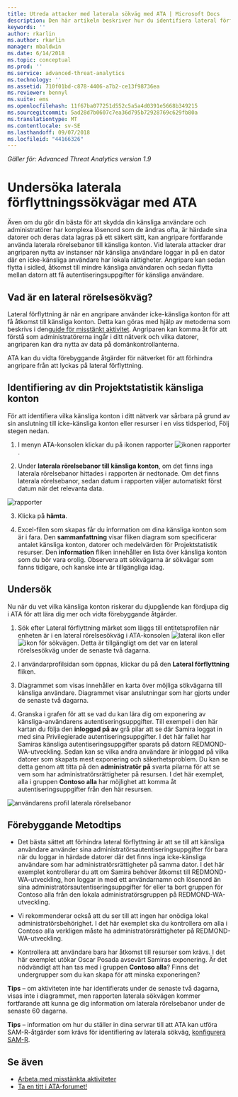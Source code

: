 ```yaml
---
title: Utreda attacker med laterala sökväg med ATA | Microsoft Docs
description: Den här artikeln beskriver hur du identifiera lateral förflyttning sökväg attacker med Advanced Threat Analytics (ATA).
keywords: ''
author: rkarlin
ms.author: rkarlin
manager: mbaldwin
ms.date: 6/14/2018
ms.topic: conceptual
ms.prod: ''
ms.service: advanced-threat-analytics
ms.technology: ''
ms.assetid: 710f01bd-c878-4406-a7b2-ce13f98736ea
ms.reviewer: bennyl
ms.suite: ems
ms.openlocfilehash: 11f67ba077251d552c5a5a4d0391e5668b349215
ms.sourcegitcommit: 5ad28d7b0607c7ea36d795b72928769c629fb80a
ms.translationtype: MT
ms.contentlocale: sv-SE
ms.lasthandoff: 09/07/2018
ms.locfileid: "44166326"
---
```

*Gäller för: Advanced Threat Analytics version 1.9*

# <a name="investigating-lateral-movement-paths-with-ata"></a>Undersöka laterala förflyttningssökvägar med ATA

Även om du gör din bästa för att skydda din känsliga användare och administratörer har komplexa lösenord som de ändras ofta, är härdade sina datorer och deras data lagras på ett säkert sätt, kan angripare fortfarande använda laterala rörelsebanor till känsliga konton. Vid laterala attacker drar angriparen nytta av instanser när känsliga användare loggar in på en dator där en icke-känsliga användare har lokala rättigheter. Angripare kan sedan flytta i sidled, åtkomst till mindre känsliga användaren och sedan flytta mellan datorn att få autentiseringsuppgifter för känsliga användare. 

## <a name="what-is-a-lateral-movement-path"></a>Vad är en lateral rörelsesökväg?

Lateral förflyttning är när en angripare använder icke-känsliga konton för att få åtkomst till känsliga konton. Detta kan göras med hjälp av metoderna som beskrivs i den[guide för misstänkt aktivitet](suspicious-activity-guide.md). Angriparen kan komma åt för att förstå som administratörerna ingår i ditt nätverk och vilka datorer, angriparen kan dra nytta av data på domänkontrollanterna. 

ATA kan du vidta förebyggande åtgärder för nätverket för att förhindra angripare från att lyckas på lateral förflyttning.

## <a name="discovery-your-at-risk-sensitive-accounts"></a>Identifiering av din Projektstatistik känsliga konton

För att identifiera vilka känsliga konton i ditt nätverk var sårbara på grund av sin anslutning till icke-känsliga konton eller resurser i en viss tidsperiod, Följ stegen nedan. 

1. I menyn ATA-konsolen klickar du på ikonen rapporter ![ikonen rapporter](./media/ata-report-icon.png).

2. Under **laterala rörelsebanor till känsliga konton**, om det finns inga laterala rörelsebanor hittades i rapporten är nedtonade. Om det finns laterala rörelsebanor, sedan datum i rapporten väljer automatiskt först datum när det relevanta data. 

 ![rapporter](./media/reports.png)

3. Klicka på **hämta**.

3. Excel-filen som skapas får du information om dina känsliga konton som är i fara. Den **sammanfattning** visar fliken diagram som specificerar antalet känsliga konton, datorer och medelvärden för Projektstatistik resurser. Den **information** fliken innehåller en lista över känsliga konton som du bör vara orolig. Observera att sökvägarna är sökvägar som fanns tidigare, och kanske inte är tillgängliga idag.


## <a name="investigate"></a>Undersök

Nu när du vet vilka känsliga konton riskerar du djupgående kan fördjupa dig i ATA för att lära dig mer och vidta förebyggande åtgärder.

1. Sök efter Lateral förflyttning märket som läggs till entitetsprofilen när enheten är i en lateral rörelsesökväg i ATA-konsolen ![lateral ikon](./media/lateral-movement-icon.png) eller ![ikon för sökvägen](./media/paths-icon.png). Detta är tillgängligt om det var en lateral rörelsesökväg under de senaste två dagarna.

2. I användarprofilsidan som öppnas, klickar du på den **Lateral förflyttning** fliken.

3. Diagrammet som visas innehåller en karta över möjliga sökvägarna till känsliga användare. Diagrammet visar anslutningar som har gjorts under de senaste två dagarna.

4. Granska i grafen för att se vad du kan lära dig om exponering av känsliga-användarens autentiseringsuppgifter. Till exempel i den här kartan du följa den **inloggad på av** grå pilar att se där Samira loggat in med sina Privilegierade autentiseringsuppgifter. I det här fallet har Samiras känsliga autentiseringsuppgifter sparats på datorn REDMOND-WA-utveckling. Sedan kan se vilka andra användare är inloggad på vilka datorer som skapats mest exponering och säkerhetsproblem. Du kan se detta genom att titta på den **administratör på** svarta pilarna för att se vem som har administratörsrättigheter på resursen. I det här exemplet, alla i gruppen **Contoso alla** har möjlighet att komma åt autentiseringsuppgifter från den här resursen.  

 ![användarens profil laterala rörelsebanor](media/user-profile-lateral-movement-paths.png)


## <a name="preventative-best-practices"></a>Förebyggande Metodtips

- Det bästa sättet att förhindra lateral förflyttning är att se till att känsliga användare använder sina administratörsautentiseringsuppgifter för bara när du loggar in härdade datorer där det finns inga icke-känsliga användare som har administratörsrättigheter på samma dator. I det här exemplet kontrollerar du att om Samira behöver åtkomst till REDMOND-WA-utveckling, hon loggar in med ett användarnamn och lösenord än sina administratörsautentiseringsuppgifter för eller ta bort gruppen för Contoso alla från den lokala administratörsgruppen på REDMOND-WA-utveckling.

- Vi rekommenderar också att du ser till att ingen har onödiga lokal administratörsbehörighet. I det här exemplet ska du kontrollera om alla i Contoso alla verkligen måste ha administratörsrättigheter på REDMOND-WA-utveckling.

- Kontrollera att användare bara har åtkomst till resurser som krävs. I det här exemplet utökar Oscar Posada avsevärt Samiras exponering. Är det nödvändigt att han tas med i gruppen **Contoso alla**? Finns det undergrupper som du kan skapa för att minska exponeringen?

**Tips** – om aktiviteten inte har identifierats under de senaste två dagarna, visas inte i diagrammet, men rapporten laterala sökvägen kommer fortfarande att kunna ge dig information om laterala rörelsebanor under de senaste 60 dagarna.

**Tips** – information om hur du ställer in dina servrar till att ATA kan utföra SAM-R-åtgärder som krävs för identifiering av laterala sökväg, [konfigurera SAM-R](install-ata-step9-samr.md).




## <a name="see-also"></a>Se även
- [Arbeta med misstänkta aktiviteter](working-with-suspicious-activities.md)
- [Ta en titt i ATA-forumet!](https://social.technet.microsoft.com/Forums/security/home?forum=mata)
